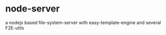 node-server
===========

a nodejs based file-system-server with easy-template-engine and several F2E-utils

